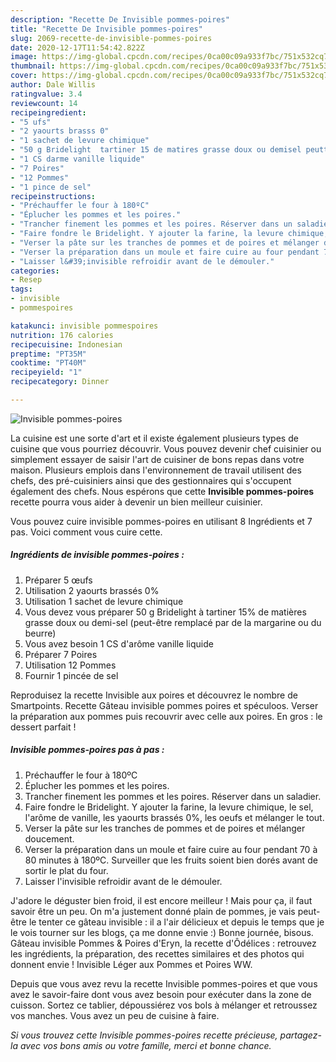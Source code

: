 ```yaml
---
description: "Recette De Invisible pommes-poires"
title: "Recette De Invisible pommes-poires"
slug: 2069-recette-de-invisible-pommes-poires
date: 2020-12-17T11:54:42.822Z
image: https://img-global.cpcdn.com/recipes/0ca00c09a933f7bc/751x532cq70/invisible-pommes-poires-photo-principale-de-la-recette.jpg
thumbnail: https://img-global.cpcdn.com/recipes/0ca00c09a933f7bc/751x532cq70/invisible-pommes-poires-photo-principale-de-la-recette.jpg
cover: https://img-global.cpcdn.com/recipes/0ca00c09a933f7bc/751x532cq70/invisible-pommes-poires-photo-principale-de-la-recette.jpg
author: Dale Willis
ratingvalue: 3.4
reviewcount: 14
recipeingredient:
- "5 ufs"
- "2 yaourts brasss 0"
- "1 sachet de levure chimique"
- "50 g Bridelight  tartiner 15 de matires grasse doux ou demisel peuttre remplac par de la margarine ou du beurre"
- "1 CS darme vanille liquide"
- "7 Poires"
- "12 Pommes"
- "1 pince de sel"
recipeinstructions:
- "Préchauffer le four à 180ºC"
- "Éplucher les pommes et les poires."
- "Trancher finement les pommes et les poires. Réserver dans un saladier."
- "Faire fondre le Bridelight. Y ajouter la farine, la levure chimique, le sel, l&#39;arôme de vanille, les yaourts brassés 0%, les oeufs et mélanger le tout."
- "Verser la pâte sur les tranches de pommes et de poires et mélanger doucement."
- "Verser la préparation dans un moule et faire cuire au four pendant 70 à 80 minutes à 180ºC. Surveiller que les fruits soient bien dorés avant de sortir le plat du four."
- "Laisser l&#39;invisible refroidir avant de le démouler."
categories:
- Resep
tags:
- invisible
- pommespoires

katakunci: invisible pommespoires 
nutrition: 176 calories
recipecuisine: Indonesian
preptime: "PT35M"
cooktime: "PT40M"
recipeyield: "1"
recipecategory: Dinner

---
```



![Invisible pommes-poires](https://img-global.cpcdn.com/recipes/0ca00c09a933f7bc/751x532cq70/invisible-pommes-poires-photo-principale-de-la-recette.jpg)

La cuisine est une sorte d'art et il existe également plusieurs types de cuisine que vous pourriez découvrir. Vous pouvez devenir chef cuisinier ou simplement essayer de saisir l'art de cuisiner de bons repas dans votre maison. Plusieurs emplois dans l'environnement de travail utilisent des chefs, des pré-cuisiniers ainsi que des gestionnaires qui s'occupent également des chefs. Nous espérons que cette <strong> Invisible pommes-poires </strong> recette pourra vous aider à devenir un bien meilleur cuisinier.

<!--inarticleads1-->

Vous pouvez cuire invisible pommes-poires en utilisant 8 Ingrédients et 7 pas. Voici comment vous cuire cette.

##### Ingrédients de invisible pommes-poires :

1. Préparer 5 œufs
1. Utilisation 2 yaourts brassés 0%
1. Utilisation 1 sachet de levure chimique
1. Vous devez vous préparer 50 g Bridelight à tartiner 15% de matières grasse doux ou demi-sel (peut-être remplacé par de la margarine ou du beurre)
1. Vous avez besoin 1 CS d&#39;arôme vanille liquide
1. Préparer 7 Poires
1. Utilisation 12 Pommes
1. Fournir 1 pincée de sel


Reproduisez la recette Invisible aux poires et découvrez le nombre de Smartpoints. Recette Gâteau invisible pommes poires et spéculoos. Verser la préparation aux pommes puis recouvrir avec celle aux poires. En gros : le dessert parfait ! 

<!--inarticleads2-->

##### Invisible pommes-poires pas à pas :

1. Préchauffer le four à 180ºC
1. Éplucher les pommes et les poires.
1. Trancher finement les pommes et les poires. Réserver dans un saladier.
1. Faire fondre le Bridelight. Y ajouter la farine, la levure chimique, le sel, l&#39;arôme de vanille, les yaourts brassés 0%, les oeufs et mélanger le tout.
1. Verser la pâte sur les tranches de pommes et de poires et mélanger doucement.
1. Verser la préparation dans un moule et faire cuire au four pendant 70 à 80 minutes à 180ºC. Surveiller que les fruits soient bien dorés avant de sortir le plat du four.
1. Laisser l&#39;invisible refroidir avant de le démouler.


J&#39;adore le déguster bien froid, il est encore meilleur ! Mais pour ça, il faut savoir être un peu. On m&#39;a justement donné plain de pommes, je vais peut-être le tenter ce gâteau invisible : il a l&#39;air délicieux et depuis le temps que je le vois tourner sur les blogs, ça me donne envie :) Bonne journée, bisous. Gâteau invisible Pommes &amp; Poires d&#39;Eryn, la recette d&#39;Ôdélices : retrouvez les ingrédients, la préparation, des recettes similaires et des photos qui donnent envie ! Invisible Léger aux Pommes et Poires WW. 

<!--inarticleads1-->

<p>
Depuis que vous avez revu la recette Invisible pommes-poires et que vous avez le savoir-faire dont vous avez besoin pour exécuter dans la zone de cuisson. Sortez ce tablier, dépoussiérez vos bols à mélanger et retroussez vos manches. Vous avez un peu de cuisine à faire.
</p>

<p>
<i>Si vous trouvez cette Invisible pommes-poires recette précieuse, partagez-la avec vos bons amis ou votre famille, merci et bonne chance.</i>
</p>
